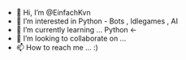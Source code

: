 - 👋 Hi, I’m @EinfachKvn
- 👀 I’m interested in Python - Bots , Idlegames , AI
- 🌱 I’m currently learning ... Python <- 
- 💞️ I’m looking to collaborate on ...
- 📫 How to reach me ... :)
